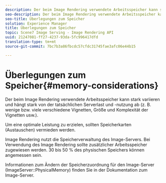 ```yaml
---
description: Der beim Image Rendering verwendete Arbeitsspeicher kann stark variieren und hängt stark von der tatsächlichen Serverlast und -nutzung ab (z. B. wenige bzw. viele verschiedene Vignetten, Größe und Komplexität der Vignetten usw.).
seo-description: Der beim Image Rendering verwendete Arbeitsspeicher kann stark variieren und hängt stark von der tatsächlichen Serverlast und -nutzung ab (z. B. wenige bzw. viele verschiedene Vignetten, Größe und Komplexität der Vignetten usw.).
seo-title: Überlegungen zum Speicher
solution: Experience Manager
title: Überlegungen zum Speicher
topic: Scene7 Image Serving - Image Rendering API
uuid: 21247081-ff27-4237-93da-5fc996417dfd
translation-type: tm+mt
source-git-commit: 7bc7b3a86fbcdc57cfdc31745fae3afc06e44b15

---
```



# Überlegungen zum Speicher{#memory-considerations}

Der beim Image Rendering verwendete Arbeitsspeicher kann stark variieren und hängt stark von der tatsächlichen Serverlast und -nutzung ab (z. B. wenige bzw. viele verschiedene Vignetten, Größe und Komplexität der Vignetten usw.).

Um eine optimale Leistung zu erzielen, sollten Speicherkarten (Austauschen) vermieden werden.

Image Rendering nutzt die Speicherverwaltung des Image-Servers. Bei Verwendung des Image Rendering sollte zusätzlicher Arbeitsspeicher zugewiesen werden. 30 bis 50 % des physischen Speichers können angemessen sein.

Informationen zum Ändern der Speicherzuordnung für den Image-Server (ImageServer::PhysicalMemory) finden Sie in der Dokumentation zum Image-Server.
